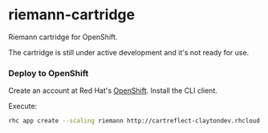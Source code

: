 riemann-cartridge
=================

Riemann cartridge for OpenShift.

The cartridge is still under active development and it's not ready for use.

### Deploy to OpenShift

Create an account at Red Hat's [OpenShift](https://openshift.redhat.com).
Install the CLI client.

Execute:

```bash
rhc app create --scaling riemann http://cartreflect-claytondev.rhcloud.com/github/strika/riemann-cartridge
```
